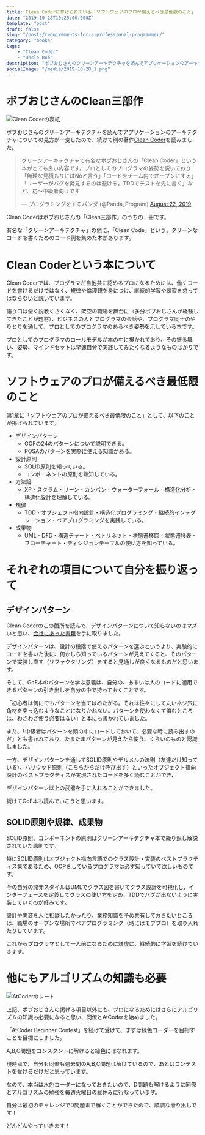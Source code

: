 ```yaml
---
title: Clean Coderに挙げられている「ソフトウェアのプロが備えるべき最低限のこと」
date: "2019-10-28T10:25:00.000Z"
template: "post"
draft: false
slug: "/posts/requirements-for-a-professional-programmer/"
category: "books"
tags: 
    - "Clean Coder"
    - "Uncle Bob"
description: "ボブおじさんのクリーンアーキテクチャを読んでアプリケーションのアーキテクチャについての見方が一変したので、続けて別の著作Clean Coderを読みました。"
socialImage: "/media/2019-10-28_1.png"
---
```


# ボブおじさんのClean三部作

![Clean Coderの表紙](/media/2019-10-28_1.jpg)

ボブおじさんのクリーンアーキテクチャを読んでアプリケーションのアーキテクチャについての見方が一変したので、続けて別の著作[Clean Coder](https://amzn.to/31M8jU0)を読みました。

<blockquote class="twitter-tweet"><p lang="ja" dir="ltr">クリーンアーキテクチャで有名なボブおじさんの「Clean Coder」という本がとても良い内容です。プロとしてのプログラマの姿勢を説いており「無理な見積もりにはNoと言う」「コードをチーム内でオープンにする」「ユーザーがバグを発見するのは避ける。TDDでテストを先に書く」など、初〜中級者向けです</p>&mdash; プログラミングをするパンダ (@Panda_Program) <a href="https://twitter.com/Panda_Program/status/1164444525210640384?ref_src=twsrc%5Etfw">August 22, 2019</a></blockquote>

Clean Coderはボブおじさんの「Clean三部作」のうちの一冊です。

有名な「クリーンアーキテクチャ」の他に、「Clean Code」という、クリーンなコードを書くためのコード例を集めた本があります。

# Clean Coderという本について
Clean Coderでは、プログラマが自他共に認めるプロになるためには、働くコードを書けるだけではなく、規律や倫理観を身につけ、継続的学習や練習を怠ってはならないと説いています。

語り口は全く説教くさくなく、架空の職場を舞台に（多分ボブおじさんが経験してきたことが題材）、ビジネスの人とプログラマの会話や、プログラマ同士のやりとりを通して、プロとしてのプログラマのあるべき姿勢を示している本です。

プロとしてのプログラマのロールモデルが本の中に描かれており、その振る舞い、姿勢、マインドセットは早速自分で実践してみたくなるようなものばかりです。

# ソフトウェアのプロが備えるべき最低限のこと
第1章に「ソフトウェアのプロが備えるべき最低限のこと」として、以下のことが掲げられています。

 - デザインパターン
    - GOFの24のパターンについて説明できる。
    - POSAのパターンを実際に使える知識がある。
- 設計原則
    - SOLID原則を知っている。
    - コンポーネントの原則を熟知している。
- 方法論
    - XP・スクラム・リーン・カンバン・ウォーターフォール・構造化分析・構造化設計を理解している。 
- 規律
    - TDD・オブジェクト指向設計・構造化プログラミング・継続的インテグレーション・ペアプログラミングを実践している。 
- 成果物
    - UML・DFD・構造チャート・ペトリネット・状態遷移図・状態遷移表・フローチャート・ディシジョンテーブルの使い方を知っている。

# それぞれの項目について自分を振り返って
## デザインパターン
Clean Coderのこの箇所を読んで、デザインパターンについて知らないのはマズいと思い、[会社にあった書籍](https://amzn.to/2PojoIl)を手に取りました。

デザインパターンは、設計の段階で使えるパターンを選ぶというより、実験的にコードを書いた後に、何かしら知っているパターンが見えてくると、そのパターンで実装し直す（リファクタリング）をすると見通しが良くなるものだと思います。

そして、GoF本のパターンを学ぶ意義は、自分の、あるいは人のコードに適用できるパターンの引き出しを自分の中で持っておくことです。

「初心者は何にでもパターンを当てはめたがる。それは往々にして丸いネジ穴に角材を突っ込むようなことになりかねない。パターンを使わなくて済むところは、わざわざ使う必要はない」と本にも書かれていました。

また、「中級者はパターンを頭の中にロードしておいて、必要な時に読み出すのだ」とも書かれており、たまたまパターンが見えたら使う、くらいのものと認識しました。

一方、デザインパターンを通してSOLID原則やデルメルの法則（友達だけ知っている）、ハリウッド原則（こちらからだけ呼び出す）といったオブジェクト指向設計のベストプラクティスが実現されたコードを多く読むことができ、

デザインパターン以上の武器を手に入れることができました。

続けてGoF本も読んでいこうと思います。

## SOLID原則や規律、成果物
SOLID原則、コンポーネントの原則はクリーンアーキテクチャ本で繰り返し解説されていた原則です。

特にSOLID原則はオブジェクト指向言語でのクラス設計・実装のベストプラクティス集であるため、OOPをしているプログラマは必ず知っていて欲しいものです。

今の自分の開発スタイルはUMLでクラス図を書いてクラス設計を可視化し、インターフェースを定義してクラスの使い方を定め、TDDでバグが出ないように実装していくのが好みです。

設計や実装を人に相談したかったり、業務知識を予め共有しておきたいところは、職場のオープンな場所でペアプログラミング（時にはモブプロ）を取り入れたりしています。

これからプログラマとして一人前になるために謙虚に、継続的に学習を続けていきます。

# 他にもアルゴリズムの知識も必要

![AtCoderのレート](/media/2019-10-28_2.png)

上記、ボブおじさんの掲げる項目以外にも、プロになるためにはさらにアルゴリズムの知識も必要になると思い、同僚とAtCoderを始めました。

「AtCoder Beginner Contest」を続けて受けて、まずは緑色コーダーを目指すことを目標にしました。

A,B,C問題をコンスタントに解けると緑色にはなれます。

現時点で、自分も同僚も過去問のA,B,C問題は解けているので、あとはコンテストを受けるだけだと思っています。

なので、本当は水色コーダーになっておきたいので、D問題も解けるように同僚とアルゴリズムの勉強を毎週火曜日の昼休みに行なっています。

自分は最初のチャレンジでD問題まで解くことができたので、順調な滑り出しです！

どんどんやっていきます！
